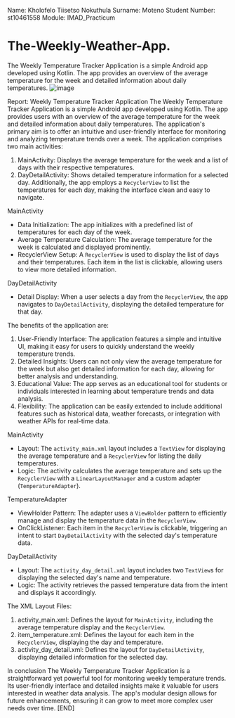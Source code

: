 Name: Kholofelo Tiisetso Nokuthula
Surname: Moteno
Student Number: st10461558
Module: IMAD_Practicum

# The-Weekly-Weather-App.
The Weekly Temperature Tracker Application is a simple Android app developed using Kotlin. The app provides an overview of the average temperature for the week and detailed information about daily temperatures. 
![image](https://github.com/Moteno52/The-Weekly-Weather-App./assets/167721584/61310170-4b64-4c49-9b4b-da6868224bc1)

Report: Weekly Temperature Tracker Application
The Weekly Temperature Tracker Application is a simple Android app developed using Kotlin. The app provides users with an overview of the average temperature for the week and detailed information about daily temperatures. The application's primary aim is to offer an intuitive and user-friendly interface for monitoring and analyzing temperature trends over a week.
The application comprises two main activities:
1. MainActivity: Displays the average temperature for the week and a list of days with their respective temperatures.
2. DayDetailActivity: Shows detailed temperature information for a selected day.
Additionally, the app employs a `RecyclerView` to list the temperatures for each day, making the interface clean and easy to navigate.

MainActivity
- Data Initialization: The app initializes with a predefined list of temperatures for each day of the week.
- Average Temperature Calculation: The average temperature for the week is calculated and displayed prominently.
- RecyclerView Setup: A `RecyclerView` is used to display the list of days and their temperatures. Each item in the list is clickable, allowing users to view more detailed information.

DayDetailActivity
- Detail Display: When a user selects a day from the `RecyclerView`, the app navigates to `DayDetailActivity`, displaying the detailed temperature for that day.

The benefits of the application are: 
1. User-Friendly Interface: The application features a simple and intuitive UI, making it easy for users to quickly understand the weekly temperature trends.
2. Detailed Insights: Users can not only view the average temperature for the week but also get detailed information for each day, allowing for better analysis and understanding.
3. Educational Value: The app serves as an educational tool for students or individuals interested in learning about temperature trends and data analysis.
4. Flexibility: The application can be easily extended to include additional features such as historical data, weather forecasts, or integration with weather APIs for real-time data.

MainActivity
- Layout: The `activity_main.xml` layout includes a `TextView` for displaying the average temperature and a `RecyclerView` for listing the daily temperatures.
- Logic: The activity calculates the average temperature and sets up the `RecyclerView` with a `LinearLayoutManager` and a custom adapter (`TemperatureAdapter`).

TemperatureAdapter
- ViewHolder Pattern: The adapter uses a `ViewHolder` pattern to efficiently manage and display the temperature data in the `RecyclerView`.
- OnClickListener: Each item in the `RecyclerView` is clickable, triggering an intent to start `DayDetailActivity` with the selected day's temperature data.

DayDetailActivity
- Layout: The `activity_day_detail.xml` layout includes two `TextView`s for displaying the selected day's name and temperature.
- Logic: The activity retrieves the passed temperature data from the intent and displays it accordingly.

The XML Layout Files:
1. activity_main.xml: Defines the layout for `MainActivity`, including the average temperature display and the `RecyclerView`.
2. item_temperature.xml: Defines the layout for each item in the `RecyclerView`, displaying the day and temperature.
3. activity_day_detail.xml: Defines the layout for `DayDetailActivity`, displaying detailed information for the selected day.

In conclusion The Weekly Temperature Tracker Application is a straightforward yet powerful tool for monitoring weekly temperature trends. Its user-friendly interface and detailed insights make it valuable for users interested in weather data analysis. The app's modular design allows for future enhancements, ensuring it can grow to meet more complex user needs over time.
[END]
